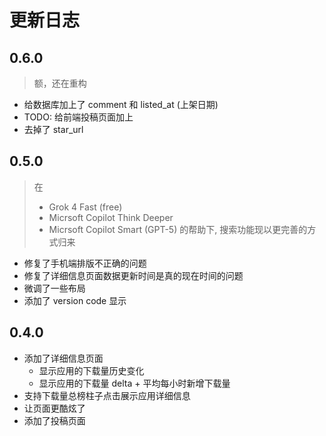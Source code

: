 # 更新日志

## 0.6.0

> 额，还在重构

- 给数据库加上了 comment 和 listed_at (上架日期)
- TODO: 给前端投稿页面加上
- 去掉了 star_url

## 0.5.0

> 在
> - Grok 4 Fast (free)
> - Micrsoft Copilot Think Deeper
> - Micrsoft Copilot Smart (GPT-5)
> 的帮助下, 搜索功能现以更完善的方式归来
- 修复了手机端排版不正确的问题
- 修复了详细信息页面数据更新时间是真的现在时间的问题
- 微调了一些布局
- 添加了 version code 显示

## 0.4.0

- 添加了详细信息页面
  - 显示应用的下载量历史变化
  - 显示应用的下载量 delta + 平均每小时新增下载量
- 支持下载量总榜柱子点击展示应用详细信息
- 让页面更酷炫了
- 添加了投稿页面
